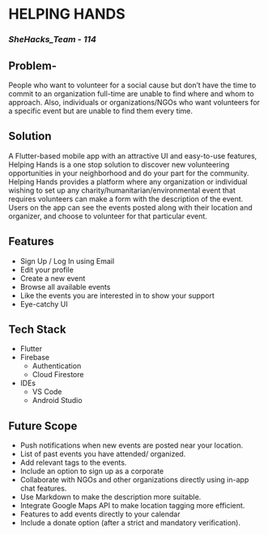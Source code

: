 

# HELPING HANDS
### _SheHacks_Team - 114_

## Problem- 
People who want to volunteer for a social cause but don’t have the time to commit to an organization full-time are unable to find where and whom to approach. Also, individuals or organizations/NGOs who want volunteers for a specific event but are unable to find them every time.

## Solution
A Flutter-based mobile app with an attractive UI and easy-to-use features, Helping Hands is a one stop solution to discover new volunteering opportunities in your neighborhood and do your part for the community.
Helping Hands provides a platform where any organization or individual wishing to set up any charity/humanitarian/environmental event that requires volunteers can make a form with the description of the event.
Users on the app can see the events posted along with their location and organizer, and choose to volunteer for that particular event.
## Features
- Sign Up / Log In using Email
- Edit your profile
- Create a new event
- Browse all available events
- Like the events you are interested in to show your support
- Eye-catchy UI

## Tech Stack
-   Flutter
-   Firebase
    -   Authentication
    -   Cloud Firestore
-   IDEs
    -   VS Code
    -   Android Studio

## Future Scope
-   Push notifications when new events are posted near your location.
-   List of past events you have attended/ organized.
-   Add relevant tags to the events.
-   Include an option to sign up as a corporate
-   Collaborate with NGOs and other organizations directly using in-app chat features.
-   Use Markdown to make the description more suitable.
-   Integrate Google Maps API to make location tagging more efficient.
-   Features to add events directly to your calendar
-   Include a donate option (after a strict and mandatory verification).
